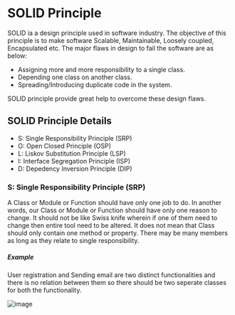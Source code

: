 # SOLID Principle
SOLID ia a design principle used in software industry. The objective of this principle is to make software Scalable, Maintainable, Loosely coupled, Encapsulated etc.
The major flaws in design to fail the software are as below:
- Assigning more and more responsibility to a single class.
- Depending one class on another class.
- Spreading/Introducing duplicate code in the system.

SOLID principle provide great help to overcome these design flaws.

## SOLID Principle Details

- S: Single Responsibility Principle (SRP)
- O: Open Closed Principle (OSP)
- L: Liskov Substitution Principle (LSP)
- I: Interface Segregation Principle (ISP)
- D: Depedency Inversion Principle (DIP)

### S: Single Responsibility Principle (SRP)
A Class or Module or Function should have only one job to do. In another words, our Class or Module or Function should have only one reason to change. 
It should not be like Swiss knife wherein if one of them need to change then entire tool need to be altered. It does not mean that Class should only contain one method or property. There may be many members as long as they relate to single responsibility.
##### Example
User registration and Sending email are two distinct functionalities and there is no relation between them so there should be two seperate classes for both the functionality.

![image](https://user-images.githubusercontent.com/84455469/137103971-9c9abf30-f49a-4229-8bb5-761bcec70e00.png)


